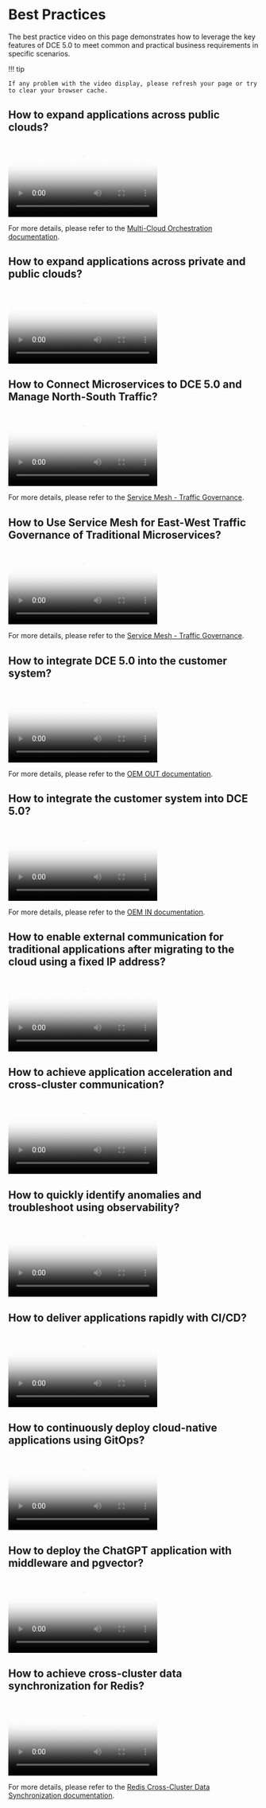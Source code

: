 # Best Practices

The best practice video on this page demonstrates how to leverage the key features of DCE 5.0
to meet common and practical business requirements in specific scenarios.

!!! tip

    If any problem with the video display, please refresh your page or try to clear your browser cache.

## How to expand applications across public clouds?

<div class="responsive-video-container">
<video controls src="https://harbor-test2.cn-sh2.ufileos.com/docs/videos/crosscloud-migrate-en.mp4" preload="metadata" poster="images/multicloud-convert.png"></video>
</div>

For more details, please refer to the [Multi-Cloud Orchestration documentation](../kairship/intro/index.md).

## How to expand applications across private and public clouds?

<div class="responsive-video-container">
<video controls src="https://harbor-test2.cn-sh2.ufileos.com/docs/videos/failover-en.mp4" preload="metadata" poster="images/hybrid-expansion.png"></video>
</div>

## How to Connect Microservices to DCE 5.0 and Manage North-South Traffic?

<div class="responsive-video-container">
<video controls src="https://harbor-test2.cn-sh2.ufileos.com/docs/videos/microservice01.mov" preload="metadata" poster="images/south-north.png"></video>
</div>

For more details, please refer to the [Service Mesh - Traffic Governance](../mspider/user-guide/traffic-governance/README.md).

## How to Use Service Mesh for East-West Traffic Governance of Traditional Microservices?

<div class="responsive-video-container">
<video controls src="https://harbor-test2.cn-sh2.ufileos.com/docs/videos/microservice02.mov" preload="metadata" poster="images/west-east.png"></video>
</div>

For more details, please refer to the [Service Mesh - Traffic Governance](../mspider/user-guide/traffic-governance/README.md).

## How to integrate DCE 5.0 into the customer system?

<div class="responsive-video-container">
<video controls src="https://harbor-test2.cn-sh2.ufileos.com/docs/videos/oem-out.mp4" preload="metadata" poster="images/oem-out.png"></video>
</div>

For more details, please refer to the [OEM OUT documentation](../ghippo/oem/oem-out.md).

## How to integrate the customer system into DCE 5.0?

<div class="responsive-video-container">
<video controls src="https://harbor-test2.cn-sh2.ufileos.com/docs/videos/oem-in.mp4" preload="metadata" poster="images/oem-in.png"></video>
</div>

For more details, please refer to the [OEM IN documentation](../ghippo/oem/oem-in.md).

## How to enable external communication for traditional applications after migrating to the cloud using a fixed IP address?

<div class="responsive-video-container">
<video controls src="https://harbor-test2.cn-sh2.ufileos.com/docs/videos/underlay-ip.mp4" preload="metadata" poster="images/underlay-ip.png"></video>
</div>

## How to achieve application acceleration and cross-cluster communication?

<div class="responsive-video-container">
<video controls src="https://harbor-test2.cn-sh2.ufileos.com/docs/videos/network-cross-cluster.mp4" preload="metadata" poster="images/network-cross-cluster.png"></video>
</div>

## How to quickly identify anomalies and troubleshoot using observability?

<div class="responsive-video-container">
<video controls src="https://harbor-test2.cn-sh2.ufileos.com/docs/videos/insight.mp4" preload="metadata" poster="images/insight.png"></video>
</div>

## How to deliver applications rapidly with CI/CD?

<div class="responsive-video-container">
<video controls src="https://harbor-test2.cn-sh2.ufileos.com/docs/videos/app-release.mp4" preload="metadata" poster="images/amamba-app-release.png"></video>
</div>

## How to continuously deploy cloud-native applications using GitOps?

<div class="responsive-video-container">
<video controls src="https://harbor-test2.cn-sh2.ufileos.com/docs/videos/gitops.mp4" preload="metadata" poster="images/gitops.png"></video>
</div>

## How to deploy the ChatGPT application with middleware and pgvector?

<div class="responsive-video-container">
<video controls src="https://harbor-test2.cn-sh2.ufileos.com/docs/videos/pgvector.mp4" preload="metadata" poster="images/pgvector.png"></video>
</div>

## How to achieve cross-cluster data synchronization for Redis?

<div class="responsive-video-container">
<video controls src="https://harbor-test2.cn-sh2.ufileos.com/docs/videos/redis-sync.mp4" preload="metadata" poster="images/redis-sync.png"></video>
</div>

For more details, please refer to the [Redis Cross-Cluster Data Synchronization documentation](../middleware/redis/best-practice/index.md).
